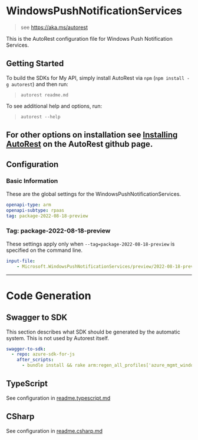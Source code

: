 # WindowsPushNotificationServices

> see https://aka.ms/autorest

This is the AutoRest configuration file for Windows Push Notification Services.

## Getting Started

To build the SDKs for My API, simply install AutoRest via `npm` (`npm install -g autorest`) and then run:

> `autorest readme.md`

To see additional help and options, run:

> `autorest --help`

## For other options on installation see [Installing AutoRest](https://aka.ms/autorest/install) on the AutoRest github page.

## Configuration

### Basic Information

These are the global settings for the WindowsPushNotificationServices.

``` yaml
openapi-type: arm
openapi-subtype: rpaas
tag: package-2022-08-18-preview
```

### Tag: package-2022-08-18-preview

These settings apply only when `--tag=package-2022-08-18-preview` is specified on the command line.

```yaml $(tag) == 'package-2022-08-18-preview'
input-file:
    - Microsoft.WindowsPushNotificationServices/preview/2022-08-18-preview/openapi.json
```

---

# Code Generation

## Swagger to SDK

This section describes what SDK should be generated by the automatic system.
This is not used by Autorest itself.

```yaml $(swagger-to-sdk)
swagger-to-sdk:
  - repo: azure-sdk-for-js
    after_scripts:
      - bundle install && rake arm:regen_all_profiles['azure_mgmt_windowspushnotificationservices']
```

## TypeScript

See configuration in [readme.typescript.md](./readme.typescript.md)

## CSharp

See configuration in [readme.csharp.md](./readme.csharp.md)

